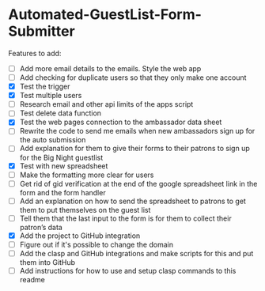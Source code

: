 # Automated-GuestList-Form-Submitter
Features to add:
- [ ] Add more email details to the emails. Style the web app
- [ ] Add checking for duplicate users so that they only make one account
- [x] Test the trigger
- [x] Test multiple users
- [ ] Research email and other api limits of the apps script
- [ ] Test delete data function
- [x] Test the web pages connection to the ambassador data sheet
- [ ] Rewrite the code to send me emails when new ambassadors sign up for the auto submission
- [ ] Add explanation for them to give their forms to their patrons to sign up for the Big Night guestlist
- [x] Test with new spreadsheet
- [ ] Make the formatting more clear for users
- [ ] Get rid of gid verification at the end of the google spreadsheet link in the form and the form handler
- [ ] Add an explanation on how to send the spreadsheet to patrons to get them to put themselves on the guest list
- [ ] Tell them that the last input to the form is for them to collect their patron’s data
- [x] Add the project to GitHub integration
- [ ] Figure out if it's possible to change the domain
- [ ] Add the clasp and GitHub integrations and make scripts for this and put them into GitHub
- [ ] Add instructions for how to use and setup clasp commands to this readme
